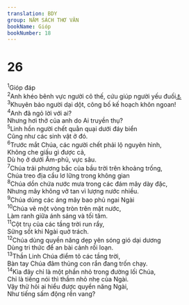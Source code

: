 ```yaml
---
translation: BDY
group: NĂM SÁCH THƠ VĂN
bookName: Gióp 
bookNumber: 18
---
```


<div class="title"><h1>26</h1></div>
<span class="verse giop_26_1"><sup>1</sup>Gióp đáp<br/></span>
<span class="verse giop_26_2"><sup>2</sup>Anh khéo bênh vực người cô thế, cứu giúp người yếu đuối<a href="#" data-toggle="tooltip" data-placement="bottom" title="Nt cánh tay yếu đuối">⚓</a><br/></span>
<span class="verse giop_26_3"><sup>3</sup>Khuyên bảo người dại dột, công bố kế hoạch khôn ngoan!<br/></span>
<span class="verse giop_26_3"><sup>4</sup>Anh đã ngỏ lời với ai?<br/>Nhưng hơi thở của anh do Ai truyền thụ?<br/></span>
<span class="verse giop_26_5"><sup>5</sup>Linh hồn người chết quằn quại dưới đáy biển<br/>Cũng như các sinh vật ở đó.<br/></span>
<span class="verse giop_26_6"><sup>6</sup>Trước mắt Chúa, các người chết phải lộ nguyên hình,<br/>Không che giấu gì được cả,<br/>Dù họ ở dưới Âm-phủ, vực sâu.<br/></span>
<span class="verse giop_26_7"><sup>7</sup>Chúa trải phương bắc của bầu trời trên khoảng trống,<br/>Chúa treo địa cầu lơ lững trong không gian<br/></span>
<span class="verse giop_26_8"><sup>8</sup>Chúa dồn chứa nước mưa trong các đám mây dày đặc,<br/>Nhưng mây không vỡ tan vì lượng nước nhiều.<br/></span>
<span class="verse giop_26_9"><sup>9</sup>Chúa dùng các áng mây bao phủ ngai Ngài<br/></span>
<span class="verse giop_26_10"><sup>10</sup>Chúa vẽ một vòng tròn trên mặt nước,<br/>Làm ranh giữa ánh sáng và tối tăm.<br/></span>
<span class="verse giop_26_11"><sup>11</sup>Cột trụ của các tầng trời run rẩy,<br/>Sửng sốt khi Ngài quở trách.<br/></span>
<span class="verse giop_26_12"><sup>12</sup>Chúa dùng quyền năng dẹp yên sóng gió dại dương<br/>Dùng tri thức để an bài cảnh rối loạn.<br/></span>
<span class="verse giop_26_13"><sup>13</sup>Thần Linh Chúa điểm tô các tầng trời,<br/>Bàn tay Chúa đâm thủng con rắn đang trốn chạy.<br/></span>
<span class="verse giop_26_14"><sup>14</sup>Kìa đây chỉ là một phần nhỏ trong đường lối Chúa,<br/>Chỉ là tiếng nói thì thầm nhỏ nhẹ của Ngài.<br/>Vậy thử hỏi ai hiểu được quyền năng Ngài,<br/>Như tiếng sấm động rền vang?</span>
